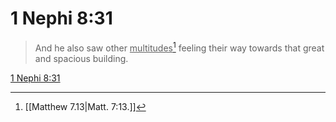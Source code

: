 # 1 Nephi 8:31

> And he also saw other <u>multitudes</u>[^a] feeling their way towards that great and spacious building.

[1 Nephi 8:31](https://www.churchofjesuschrist.org/study/scriptures/bofm/1-ne/8?lang=eng&id=p31#p31)


[^a]: [[Matthew 7.13|Matt. 7:13.]]
